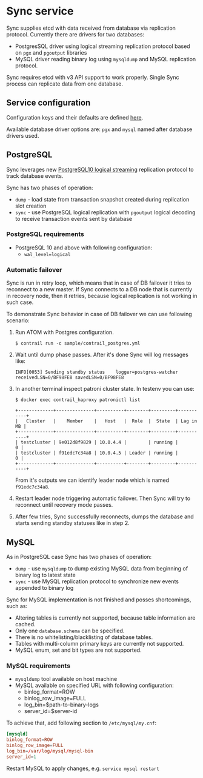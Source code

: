# Sync service

Sync supplies etcd with data received from database via replication protocol.
Currently there are drivers for two databases:

- PostgresSQL driver using logical streaming replication protocol based on `pgx` and `pgoutput` libraries
- MySQL driver reading binary log using `mysqldump` and MySQL replication protocol.

Sync requires etcd with v3 API support to work properly. Single Sync process can replicate data from one database.

## Service configuration

Configuration keys and their defaults are defined [here](../pkg/sync/service.go).

Available database driver options are: `pgx` and `mysql` named after database drivers used.

## PostgreSQL

Sync leverages new [PostgreSQL10 logical streaming](https://www.postgresql.org/docs/10/static/protocol-logical-replication.html) replication protocol to track database events.

Sync has two phases of operation:

- `dump` - load state from transaction snapshot created during replication slot creation
- `sync` - use PostgreSQL logical replication with `pgoutput` logical decoding to receive transaction events sent by database

### PostgreSQL requirements

- PostgreSQL 10 and above with following configuration:
  - `wal_level=logical`

### Automatic failover

Sync is run in retry loop, which means that in case of DB failover it tries to reconnect to a new master.
If Sync connects to a DB node that is currently in recovery node, then it retries, because logical replication is not working in such case.

To demonstrate Sync behavior in case of DB failover we can use following scenario:

1. Run ATOM with Postgres configuration.
   ```
   $ contrail run -c sample/contrail_postgres.yml
   ```

2. Wait until dump phase passes. After it's done Sync will log messages like:
   ```
   INFO[0053] Sending standby status    logger=postgres-watcher receivedLSN=0/BF98FE8 savedLSN=0/BF98FE8
   ```

3. In another terminal inspect patroni cluster state. In testenv you can use:
   ```
   $ docker exec contrail_haproxy patronictl list

   +-------------+--------------+----------+--------+---------+-----------+
   |   Cluster   |    Member    |   Host   |  Role  |  State  | Lag in MB |
   +-------------+--------------+----------+--------+---------+-----------+
   | testcluster | 9e012d8f9829 | 10.0.4.4 |        | running |         0 |
   | testcluster | f91edc7c34a8 | 10.0.4.5 | Leader | running |         0 |
   +-------------+--------------+----------+--------+---------+-----------+
   ```

   From it's outputs we can identify leader node which is named `f91edc7c34a8`.

4. Restart leader node triggering automatic failover. Then Sync will try to reconnect until recovery mode passes.

5. After few tries, Sync successfully reconnects, dumps the database and starts sending standby statuses like in step 2.


## MySQL

As in PostgreSQL case Sync has two phases of operation:

- `dump` - use `mysqldump` to dump existing MySQL data from beginning of binary log to latest state
- `sync` - use MySQL replication protocol to synchronize new events appended to binary log

Sync for MySQL implementation is not finished and posses shortcomings, such as:

- Altering tables is currently not supported, because table information are cached.
- Only one `database.schema` can be specified.
- There is no whitelisting/blacklisting of database tables.
- Tables with multi-column primary keys are currently not supported.
- MySQL enum, set and bit types are not supported.

### MySQL requirements

- `mysqldump` tool available on host machine
- MySQL available on specified URL with following configuration:
  - binlog_format=ROW
  - binlog_row_image=FULL
  - log_bin=$path-to-binary-logs
  - server_id=$server-id

To achieve that, add following section to `/etc/mysql/my.cnf`:

```cnf
[mysqld]
binlog_format=ROW
binlog_row_image=FULL
log_bin=/var/log/mysql/mysql-bin
server_id=1
```

Restart MySQL to apply changes, e.g. `service mysql restart`
